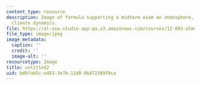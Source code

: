 ```yaml
---
content_type: resource
description: Image of formula supporting a midterm exam on atmosphere, ocean, and
  climate dynamics.
file: https://ol-ocw-studio-app-qa.s3.amazonaws.com/courses/12-003-atmosphere-ocean-and-climate-dynamics-fall-2008/bd6fab5ce4833e7b13d866d72389f9ca_untitled2.jpg
file_type: image/jpeg
image_metadata:
  caption: ''
  credit: ''
  image-alt: ''
resourcetype: Image
title: untitled2
uid: bd6fab5c-e483-3e7b-13d8-66d72389f9ca
---
```

